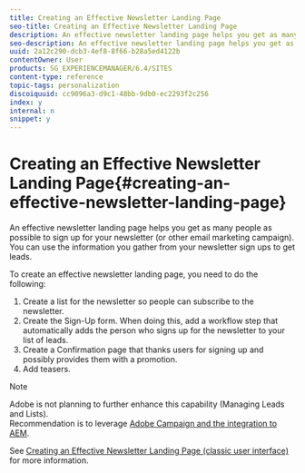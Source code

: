 ```yaml
---
title: Creating an Effective Newsletter Landing Page
seo-title: Creating an Effective Newsletter Landing Page
description: An effective newsletter landing page helps you get as many people as possible to sign up for your newsletter
seo-description: An effective newsletter landing page helps you get as many people as possible to sign up for your newsletter
uuid: 2a12c290-dcb3-4ef8-8f66-b28a5ed4122b
contentOwner: User
products: SG_EXPERIENCEMANAGER/6.4/SITES
content-type: reference
topic-tags: personalization
discoiquuid: cc9096a3-d9c1-48bb-9db0-ec2293f2c256
index: y
internal: n
snippet: y
---
```


# Creating an Effective Newsletter Landing Page{#creating-an-effective-newsletter-landing-page}

An effective newsletter landing page helps you get as many people as possible to sign up for your newsletter (or other email marketing campaign). You can use the information you gather from your newsletter sign ups to get leads.

To create an effective newsletter landing page, you need to do the following:

1. Create a list for the newsletter so people can subscribe to the newsletter.
1. Create the Sign-Up form. When doing this, add a workflow step that automatically adds the person who signs up for the newsletter to your list of leads.
1. Create a Confirmation page that thanks users for signing up and possibly provides them with a promotion.
1. Add teasers.

>[!NOTE]
>
>Adobe is not planning to further enhance this capability (Managing Leads and Lists).  
>Recommendation is to leverage [Adobe Campaign and the integration to AEM](../../../sites/administering/using/campaign.md).

See [Creating an Effective Newsletter Landing Page (classic user interface)](../../../sites/classic-ui-authoring/using/classic-personalization-campaigns-email-landingpage.md) for more information.

<!--
Comment Type: remark
Last Modified By: unknown unknown (ims-author-77F410094CD97C4F0A746C1B@AdobeID)
Last Modified Date: 2018-02-02T12:33:13.308-0500
<p>Not sure what below can be deleted.</p>
-->

<!--
Comment Type: draft

<h3>Creating a List for the Newsletter</h3>
-->

<!--
Comment Type: draft

<p>Create a list, for example, <strong>Geometrixx Newsletter</strong>, in MCM for the newsletter that people should subscribe to. Creating lists is described in <a href="../../../sites/authoring/using/campaigns.md#creatingnewlists">Creating lists</a>.<br /> </p>
<p>The following shows an example of a list:<br /> </p>
-->

<!--
Comment Type: draft

<img imageRotate="0" src="assets/MCM_ListCreate.png" />
-->

<!--
Comment Type: draft

<h3>Create a Sign Up Form</h3>
-->

<!--
Comment Type: draft

<p>Create a newsletter registration form that allows users to subscribe to tags. The sample Geometrixx web site provides a newsletter page in the Geometrixx toolbar where you can create your form.</p>
<p>To create your own newsletter form, see information about creating forms in the <a href="../../../sites/authoring/using/default-components.md#form">Forms documentation</a>. The newsletter uses the tags from the Tag library. To add additional tags, see <a href="../../../sites/authoring/using/tags.md#tagadministration">Tag Administration</a>.</p>
<p>The hidden fields in the following example provide the bare minimum amount of information (e-mail); in addition, you can add more fields later but this will impact the conversion rate.</p>
<p>The following example is a form created at http://localhost:4502/cf#/content/geometrixx/en/toolbar/newsletter.html.</p>
-->

<!--
Comment Type: draft

<ol>
<li><p>Create the form.<br /> </p> <img imageRotate="0" src="assets/MCM_NewsletterPage.png" /></li>
<li><p>Click <strong>Edit</strong> in the Form component to configure the form to go to a Thank you page (see <a href="#creatingathankyoupage">Creating Thank You Pages</a>).<br /> </p> <img imageRotate="0" src="assets/DC_FormStart_ThankYou.png" /></li>
<li><p>Set the Form action (that is what will happen when you submit the form) and configure the group to assign registered users to the list you previously created (for example, geometrixx-newsletter).<br /> </p> <img imageRotate="0" src="assets/DC_FormStart_ThankYouAdvanced.png" /></li>
</ol>
-->

<!--
Comment Type: draft

<h3>Creating a Thank You Page</h3>
-->

<!--
Comment Type: draft

<p>When users click <strong>Subscribe Now</strong>, you want a Thank You page to automatically open. Create the Thank You page in the Geometrixx Newsletter page. After creating the Newsletter Form, edit the Form component and add the path to the thank you page.<br /> </p>
-->

<!--
Comment Type: draft

<p>Submitting the request takes the user to a <strong>Thank You</strong> page after which they will receive an email. This Thank You page was created at /content/geometrixx/en/toolbar/newsletter/thank_you.<br /> </p>
-->

<!--
Comment Type: draft

<img imageRotate="0" src="assets/MCM_Newsletter_ThankYouPage.png" />
-->

<!--
Comment Type: draft

<h3>Adding Teasers</h3>
-->

<!--
Comment Type: draft

<p>Add <a href="../../../sites/authoring/using/campaigns.md#teasers">teasers</a> to target specific audiences. For example, you can add teasers to the Thank You page and Newsletter sign up page.<br /> </p>
<p>To add teasers to make an effective newsletter landing page:<br /> </p>
-->

<!--
Comment Type: draft

<ol>
<li><p>Create a teaser paragraph for a sign-up gift. Select <strong>First</strong> as the strategy and include text that informs them what gift they will receive.<br /> </p> <img imageRotate="0" src="assets/DC_Teaser_ThankYou.png" /></li>
<li><p>Create a teaser paragraph for the Thank You page. Select <strong>First</strong> as the strategy and include text that indicates that the gift is on its way.<br /> </p> <img imageRotate="0" src="assets/chlimage_1-258.png" /></li>
<li><p>Create a campaign with the two teasers -- tag one with business and one untagged.<br /> </p> </li>
</ol>
-->

<!--
Comment Type: draft

<h3>Pushing Content to Subscribers</h3>
-->

<!--
Comment Type: draft

<p>Push any changes to pages through the Newsletter functionality in the MCM. You then push updated content to subscribers.</p>
<p>See <a href="../../../sites/authoring/using/campaigns.md#newsletters">Sending Newsletters</a>.</p>
-->

